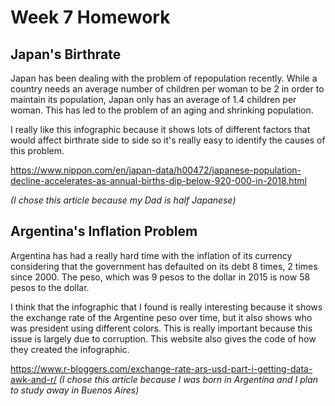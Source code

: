 # Week 7 Homework

## Japan's Birthrate
Japan has been dealing with the problem of repopulation recently. While a country needs an average number of children per woman to be 2 in order to maintain its population, Japan only has an average of 1.4 children per woman. This has led to the problem of an aging and shrinking population.

I really like this infographic because it shows lots of different factors that would affect birthrate side to side so it's really easy to identify the causes of this problem.

https://www.nippon.com/en/japan-data/h00472/japanese-population-decline-accelerates-as-annual-births-dip-below-920-000-in-2018.html

*(I chose this article because my Dad is half Japanese)*

## Argentina's Inflation Problem
Argentina has had a really hard time with the inflation of its currency considering that the government has defaulted on its debt 8 times, 2 times since 2000. The peso, which was 9 pesos to the dollar in 2015 is now 58 pesos to the dollar.

I think that the infographic that I found is really interesting because it shows the exchange rate of the Argentine peso over time, but it also shows who was president using different colors. This is really important because this issue is largely due to corruption. This website also gives the code of how they created the infographic.

https://www.r-bloggers.com/exchange-rate-ars-usd-part-i-getting-data-awk-and-r/
*(I chose this article because I was born in Argentina and I plan to study away in Buenos Aires)*
